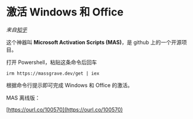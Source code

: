 # 激活 Windows 和 Office

*来自[知乎](https://zhuanlan.zhihu.com/p/602965375)*


这个神器叫 **Microsoft Activation Scripts (MAS)**，是 github 上的一个开源项目。

打开 Powershell，粘贴这条命令后回车

`irm https://massgrave.dev/get | iex`

根据命令行提示即可完成 Windows 和 Office 的激活。

MAS 离线版：

[https://ourl.co/100570](https://ourl.co/100570)